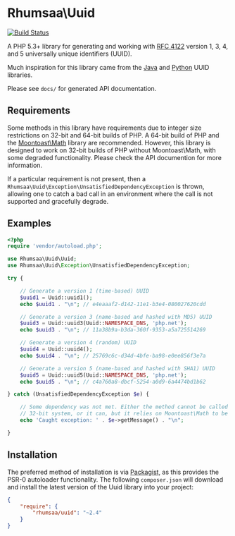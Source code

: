 # Rhumsaa\Uuid

[![Build Status](https://secure.travis-ci.org/ramsey/uuid.png)](http://travis-ci.org/ramsey/uuid)

A PHP 5.3+ library for generating and working with [RFC 4122][rfc4122] version
1, 3, 4, and 5 universally unique identifiers (UUID).

Much inspiration for this library came from the [Java][javauuid] and
[Python][pyuuid] UUID libraries.

Please see `docs/` for generated API documentation.

## Requirements

Some methods in this library have requirements due to integer size restrictions
on 32-bit and 64-bit builds of PHP. A 64-bit build of PHP and the [Moontoast\Math][]
library are recommended. However, this library is designed to work on 32-bit
builds of PHP without Moontoast\Math, with some degraded functionality. Please
check the API documention for more information.

If a particular requirement is not present, then a `Rhumsaa\Uuid\Exception\UnsatisfiedDependencyException`
is thrown, allowing one to catch a bad call in an environment where the call is
not supported and gracefully degrade.

## Examples

```php
<?php
require 'vendor/autoload.php';

use Rhumsaa\Uuid\Uuid;
use Rhumsaa\Uuid\Exception\UnsatisfiedDependencyException;

try {

    // Generate a version 1 (time-based) UUID
    $uuid1 = Uuid::uuid1();
    echo $uuid1 . "\n"; // e4eaaaf2-d142-11e1-b3e4-080027620cdd

    // Generate a version 3 (name-based and hashed with MD5) UUID
    $uuid3 = Uuid::uuid3(Uuid::NAMESPACE_DNS, 'php.net');
    echo $uuid3 . "\n"; // 11a38b9a-b3da-360f-9353-a5a725514269

    // Generate a version 4 (random) UUID
    $uuid4 = Uuid::uuid4();
    echo $uuid4 . "\n"; // 25769c6c-d34d-4bfe-ba98-e0ee856f3e7a

    // Generate a version 5 (name-based and hashed with SHA1) UUID
    $uuid5 = Uuid::uuid5(Uuid::NAMESPACE_DNS, 'php.net');
    echo $uuid5 . "\n"; // c4a760a8-dbcf-5254-a0d9-6a4474bd1b62

} catch (UnsatisfiedDependencyException $e) {

    // Some dependency was not met. Either the method cannot be called on a
    // 32-bit system, or it can, but it relies on Moontoast\Math to be present.
    echo 'Caught exception: ' . $e->getMessage() . "\n";

}
```

## Installation

The preferred method of installation is via [Packagist][], as this provides
the PSR-0 autoloader functionality. The following `composer.json` will download
and install the latest version of the Uuid library into your project:

```json
{
    "require": {
        "rhumsaa/uuid": "~2.4"
    }
}
```


[rfc4122]: http://tools.ietf.org/html/rfc4122
[javauuid]: http://docs.oracle.com/javase/6/docs/api/java/util/UUID.html
[pyuuid]: http://docs.python.org/3/library/uuid.html
[packagist]: http://packagist.org/
[moontoast\math]: https://github.com/moontoast/math
